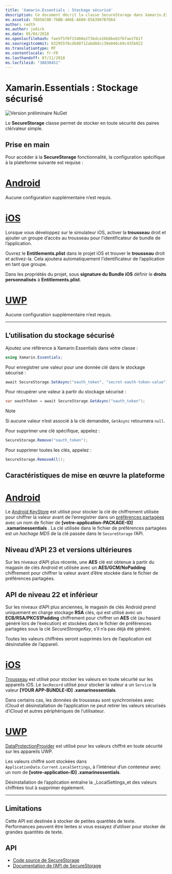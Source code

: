 ```yaml
---
title: 'Xamarin.Essentials : Stockage sécurisé'
description: Ce document décrit la classe SecureStorage dans Xamarin.Essentials, ce qui permet de stocker en toute sécurité des paires clé/valeur simple. Elle explique comment utiliser la classe, les caractéristiques de mise en œuvre la plateforme et les limitations.
ms.assetid: 78856C0D-76BB-406E-A880-D5A3987B7D64
author: redth
ms.author: jodick
ms.date: 05/04/2018
ms.openlocfilehash: fae5f5f0f15d80e2f3bdce26b8beb5f6fae2f81f
ms.sourcegitcommit: 632955f8cdb80712abd8dcc30e046cb9c435b922
ms.translationtype: MT
ms.contentlocale: fr-FR
ms.lasthandoff: 07/11/2018
ms.locfileid: "38830451"
---
```

# <a name="xamarinessentials-secure-storage"></a>Xamarin.Essentials : Stockage sécurisé

![Version préliminaire NuGet](~/media/shared/pre-release.png)

Le **SecureStorage** classe permet de stocker en toute sécurité des paires clé/valeur simple.

## <a name="getting-started"></a>Prise en main

Pour accéder à la **SecureStorage** fonctionnalité, la configuration spécifique à la plateforme suivante est requise :

# <a name="androidtabandroid"></a>[Android](#tab/android)

Aucune configuration supplémentaire n’est requis.

# <a name="iostabios"></a>[iOS](#tab/ios)

Lorsque vous développez sur le simulateur iOS, activer la **trousseau** droit et ajouter un groupe d’accès au trousseau pour l’identificateur de bundle de l’application.

Ouvrez le **Entitlements.plist** dans le projet iOS et trouver le **trousseau** droit et activez-la. Cela ajoutera automatiquement l’identificateur de l’application en tant que groupe.

Dans les propriétés du projet, sous **signature du Bundle iOS** définir le **droits personnalisés** à **Entitlements.plist**.

# <a name="uwptabuwp"></a>[UWP](#tab/uwp)

Aucune configuration supplémentaire n’est requis.

-----

## <a name="using-secure-storage"></a>L’utilisation du stockage sécurisé

Ajoutez une référence à Xamarin.Essentials dans votre classe :

```csharp
using Xamarin.Essentials;
```

Pour enregistrer une valeur pour une donnée _clé_ dans le stockage sécurisé :

```csharp
await SecureStorage.SetAsync("oauth_token", "secret-oauth-token-value");
```

Pour récupérer une valeur à partir du stockage sécurisé :

```csharp
var oauthToken = await SecureStorage.GetAsync("oauth_token");
```

> [!NOTE]
> Si aucune valeur n’est associé à la clé demandée, `GetAsync` retournera `null`.

Pour supprimer une clé spécifique, appelez :

```csharp
SecureStorage.Remove("oauth_token");
```

Pour supprimer toutes les clés, appelez :

```csharp
SecureStorage.RemoveAll();
```


## <a name="platform-implementation-specifics"></a>Caractéristiques de mise en œuvre la plateforme

# <a name="androidtabandroid"></a>[Android](#tab/android)

Le [Android KeyStore](https://developer.android.com/training/articles/keystore.html) est utilisé pour stocker la clé de chiffrement utilisée pour chiffrer la valeur avant de l’enregistrer dans un [préférences partagées](https://developer.android.com/training/data-storage/shared-preferences.html) avec un nom de fichier de **[votre-application-PACKAGE-ID] .xamarinessentials** .  La clé utilisée dans le fichier de préférences partagées est un _hachage MD5_ de la clé passée dans le `SecureStorage` l’API.

## <a name="api-level-23-and-higher"></a>Niveau d’API 23 et versions ultérieures

Sur les niveaux d’API plus récente, une **AES** clé est obtenue à partir du magasin de clés Android et utilisée avec un **AES/GCM/NoPadding** chiffrement pour chiffrer la valeur avant d’être stockée dans le fichier de préférences partagées.

## <a name="api-level-22-and-lower"></a>API de niveau 22 et inférieur

Sur les niveaux d’API plus anciennes, le magasin de clés Android prend uniquement en charge stockage **RSA** clés, qui est utilisé avec un **ECB/RSA/PKCS1Padding** chiffrement pour chiffrer un **AES** clé (au hasard généré lors de l’exécution) et stockées dans le fichier de préférences partagées sous la clé _SecureStorageKey_, s’il n’a pas déjà été généré.

Toutes les valeurs chiffrées seront supprimés lors de l’application est désinstallée de l’appareil.

# <a name="iostabios"></a>[iOS](#tab/ios)

[Trousseau](https://developer.xamarin.com/api/type/Security.SecKeyChain/) est utilisé pour stocker les valeurs en toute sécurité sur les appareils iOS.  Le `SecRecord` utilisé pour stocker la valeur a un `Service` la valeur **[YOUR APP-BUNDLE-ID] .xamarinessentials**.

Dans certains cas, les données de trousseau sont synchronisées avec iCloud et désinstallation de l’application ne peut retirer les valeurs sécurisés d’iCloud et autres périphériques de l’utilisateur.

# <a name="uwptabuwp"></a>[UWP](#tab/uwp)

[DataProtectionProvider](https://docs.microsoft.com/uwp/api/windows.security.cryptography.dataprotection.dataprotectionprovider) est utilisé pour les valeurs chiffré en toute sécurité sur les appareils UWP.

Les valeurs chiffré sont stockées dans `ApplicationData.Current.LocalSettings`, à l’intérieur d’un conteneur avec un nom de **[votre-application-ID] .xamarinessentials**.

Désinstallation de l’application entraîne la _LocalSettings_et des valeurs chiffrées tout à supprimer également.

-----

## <a name="limitations"></a>Limitations

Cette API est destinée à stocker de petites quantités de texte.  Performances peuvent être lentes si vous essayez d’utiliser pour stocker de grandes quantités de texte.

## <a name="api"></a>API

- [Code source de SecureStorage](https://github.com/xamarin/Essentials/tree/master/Xamarin.Essentials/SecureStorage)
- [Documentation de l’API de SecureStorage](xref:Xamarin.Essentials.SecureStorage)
